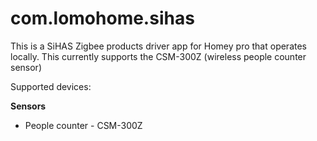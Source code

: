 # com.lomohome.sihas

This is a SiHAS Zigbee products driver app for Homey pro that operates locally.
This currently supports the CSM-300Z (wireless people counter sensor)

Supported devices:

**Sensors**

- People counter - CSM-300Z
